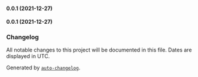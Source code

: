 #### 0.0.1 (2021-12-27)

#### 0.0.1 (2021-12-27)

### Changelog

All notable changes to this project will be documented in this file. Dates are displayed in UTC.

Generated by [`auto-changelog`](https://github.com/CookPete/auto-changelog).

